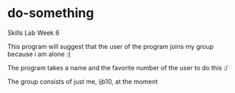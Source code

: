# do-something
Skills Lab Week 6


This program will suggest that the user of the program joins my group because i am alone :(

The program takes a name and the favorite number of the user to do this :/

The group consists of just me, ijb10, at the moment
